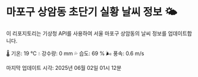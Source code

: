 
# 마포구 상암동 초단기 실황 날씨 정보 🌤️

이 리포지토리는 기상청 API를 사용하여 서울 마포구 상암동의 날씨 정보를 업데이트합니다. 

🌡️ 기온: 19 ℃
💧 강수량: 0 mm
💦 습도: 69 %
🌬️ 풍속: 0.6 m/s

마지막 업데이트 시각: 2025년 06월 02일 01시 12분    
